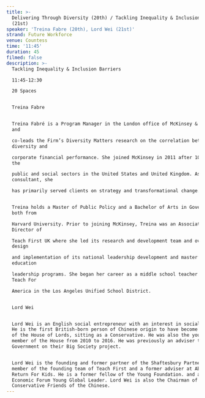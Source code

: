 ```yaml
---
title: >-
  Delivering Through Diversity (20th) / Tackling Inequality & Inclusion Barriers
  (21st)
speaker: 'Treina Fabre (20th), Lord Wei (21st)'
strand: Future Workforce
venue: Countess
time: '11:45'
duration: 45
filmed: false
description: >-
  Tackling Inequality & Inclusion Barriers

  11:45-12:30

  20 Spaces


  Treina Fabre


  Treina Fabré is a Program Manager in the London office of McKinsey & Company
  and

  co-leads the Firm’s Diversity Matters research on the correlation between
  diversity and

  corporate financial performance. She joined McKinsey in 2011 after 10 years in
  the

  public and social sectors in the United States and United Kingdom. As a
  consultant, she

  has primarily served clients on strategy and transformational change.


  Treina holds a Master of Public Policy and a Bachelor of Arts in Government,
  both from

  Harvard University. Prior to joining McKinsey, Treina was an Associate
  Director of

  Teach First UK where she led its research and development team and oversaw the
  design

  and implementation of its national leadership development and master’s in
  education

  leadership programs. She began her career as a middle school teacher with
  Teach For

  America in the Los Angeles Unified School District.


  Lord Wei


  Lord Wei is an English social entrepreneur with an interest in social reform.
  He is the first British-born person of Chinese origin to have become a member
  of the House of Lords, sitting as a Conservative. He was also the youngest
  member of the House from 2010 to 2016. He was previously an adviser to the UK
  Government on their Big Society project.


  Lord Wei is the founding and former partner of the Shaftesbury Partnership, a
  member of the founding team of Teach First and a former adviser at Absolute
  Return For Kids. He is a former fellow of the Young Foundation. and a World
  Economic Forum Young Global Leader. Lord Wei is also the Chairman of the
  Conservative Friends of the Chinese.
---
```



